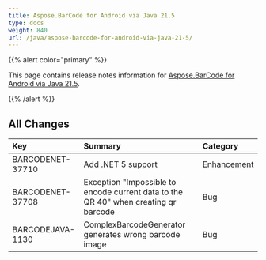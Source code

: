 ```yaml
---
title: Aspose.BarCode for Android via Java 21.5
type: docs
weight: 840
url: /java/aspose-barcode-for-android-via-java-21-5/
---
```


{{% alert color="primary" %}} 

This page contains release notes information for [Aspose.BarCode for Android via Java 21.5](https://downloads.aspose.com/barcode/androidjava/new-releases/aspose.barcode-for-android-via-java-21.5/).

{{% /alert %}} 
## **All Changes**

|**Key**|**Summary**|**Category**|
| :- | :- | :- |
|BARCODENET-37710|Add .NET 5 support|Enhancement|
|BARCODENET-37708|Exception "Impossible to encode current data to the QR 40" when creating qr barcode|Bug|
|BARCODEJAVA-1130|ComplexBarcodeGenerator generates wrong barcode image|Bug|